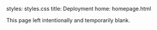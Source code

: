 styles: styles.css
title: Deployment
home: homepage.html

This page left intentionally and temporarily blank.
